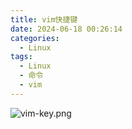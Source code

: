 ```yaml
---
title: vim快捷键
date: 2024-06-18 00:26:14
categories:
  - Linux
tags:
  - Linux
  - 命令
  - vim
---
```


![vim-key.png](./img/vim_key_img.png)
